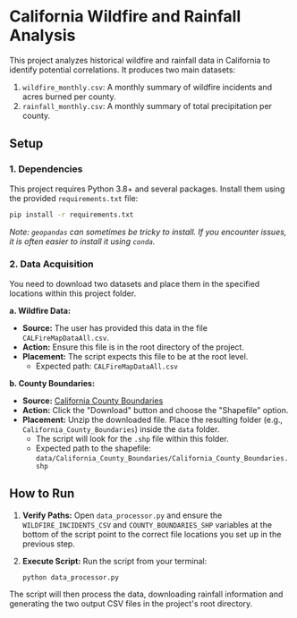 # California Wildfire and Rainfall Analysis

This project analyzes historical wildfire and rainfall data in California to identify potential correlations. It produces two main datasets:

1.  `wildfire_monthly.csv`: A monthly summary of wildfire incidents and acres burned per county.
2.  `rainfall_monthly.csv`: A monthly summary of total precipitation per county.

## Setup

### 1. Dependencies

This project requires Python 3.8+ and several packages. Install them using the provided `requirements.txt` file:

```bash
pip install -r requirements.txt
```

*Note: `geopandas` can sometimes be tricky to install. If you encounter issues, it is often easier to install it using `conda`.*

### 2. Data Acquisition

You need to download two datasets and place them in the specified locations within this project folder.

**a. Wildfire Data:**

*   **Source:** The user has provided this data in the file `CALFireMapDataAll.csv`.
*   **Action:** Ensure this file is in the root directory of the project.
*   **Placement:** The script expects this file to be at the root level.
    *   Expected path: `CALFireMapDataAll.csv`

**b. County Boundaries:**

*   **Source:** [California County Boundaries](https://gis.data.ca.gov/datasets/CALFIRE-Forestry::california-county-boundaries/about)
*   **Action:** Click the "Download" button and choose the "Shapefile" option.
*   **Placement:** Unzip the downloaded file. Place the resulting folder (e.g., `California_County_Boundaries`) inside the `data` folder.
    *   The script will look for the `.shp` file within this folder.
    *   Expected path to the shapefile: `data/California_County_Boundaries/California_County_Boundaries.shp`

## How to Run

1.  **Verify Paths:** Open `data_processor.py` and ensure the `WILDFIRE_INCIDENTS_CSV` and `COUNTY_BOUNDARIES_SHP` variables at the bottom of the script point to the correct file locations you set up in the previous step.

2.  **Execute Script:** Run the script from your terminal:

    ```bash
    python data_processor.py
    ```

The script will then process the data, downloading rainfall information and generating the two output CSV files in the project's root directory.
